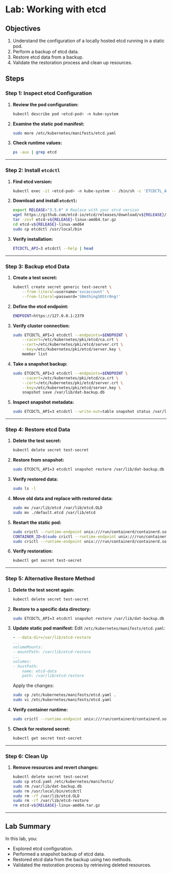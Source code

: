 # Lab: Working with etcd

## Objectives
1. Understand the configuration of a locally hosted etcd running in a static pod.
2. Perform a backup of etcd data.
3. Restore etcd data from a backup.
4. Validate the restoration process and clean up resources.

## Steps

### Step 1: Inspect etcd Configuration
1. **Review the pod configuration:**
   ```bash
   kubectl describe pod <etcd-pod> -n kube-system
   ```
2. **Examine the static pod manifest:**
   ```bash
   sudo more /etc/kubernetes/manifests/etcd.yaml
   ```
3. **Check runtime values:**
   ```bash
   ps -aux | grep etcd
   ```

---

### Step 2: Install `etcdctl`
1. **Find etcd version:**
   ```bash
   kubectl exec -it <etcd-pod> -n kube-system -- /bin/sh -c 'ETCDCTL_API=3 /usr/local/bin/etcd --version' | head
   ```
2. **Download and install `etcdctl`:**
   ```bash
   export RELEASE="3.5.6" # Replace with your etcd version
   wget https://github.com/etcd-io/etcd/releases/download/v${RELEASE}/etcd-v${RELEASE}-linux-amd64.tar.gz
   tar -zxvf etcd-v${RELEASE}-linux-amd64.tar.gz
   cd etcd-v${RELEASE}-linux-amd64
   sudo cp etcdctl /usr/local/bin
   ```
3. **Verify installation:**
   ```bash
   ETCDCTL_API=3 etcdctl --help | head
   ```

---

### Step 3: Backup etcd Data
1. **Create a test secret:**
   ```bash
   kubectl create secret generic test-secret \
       --from-literal=username='svcaccount' \
       --from-literal=password='S0mthingS0Str0ng!'
   ```
2. **Define the etcd endpoint:**
   ```bash
   ENDPOINT=https://127.0.0.1:2379
   ```
3. **Verify cluster connection:**
   ```bash
   sudo ETCDCTL_API=3 etcdctl --endpoints=$ENDPOINT \
       --cacert=/etc/kubernetes/pki/etcd/ca.crt \
       --cert=/etc/kubernetes/pki/etcd/server.crt \
       --key=/etc/kubernetes/pki/etcd/server.key \
       member list
   ```
4. **Take a snapshot backup:**
   ```bash
   sudo ETCDCTL_API=3 etcdctl --endpoints=$ENDPOINT \
       --cacert=/etc/kubernetes/pki/etcd/ca.crt \
       --cert=/etc/kubernetes/pki/etcd/server.crt \
       --key=/etc/kubernetes/pki/etcd/server.key \
       snapshot save /var/lib/dat-backup.db
   ```
5. **Inspect snapshot metadata:**
   ```bash
   sudo ETCDCTL_API=3 etcdctl --write-out=table snapshot status /var/lib/dat-backup.db
   ```

---

### Step 4: Restore etcd Data
1. **Delete the test secret:**
   ```bash
   kubectl delete secret test-secret
   ```
2. **Restore from snapshot:**
   ```bash
   sudo ETCDCTL_API=3 etcdctl snapshot restore /var/lib/dat-backup.db
   ```
3. **Verify restored data:**
   ```bash
   sudo ls -l
   ```
4. **Move old data and replace with restored data:**
   ```bash
   sudo mv /var/lib/etcd /var/lib/etcd.OLD
   sudo mv ./default.etcd /var/lib/etcd
   ```
5. **Restart the static pod:**
   ```bash
   sudo crictl --runtime-endpoint unix:///run/containerd/containerd.sock ps | grep etcd
   CONTAINER_ID=$(sudo crictl --runtime-endpoint unix:///run/containerd/containerd.sock ps | grep etcd | awk '{ print $1 }')
   sudo crictl --runtime-endpoint unix:///run/containerd/containerd.sock stop $CONTAINER_ID
   ```
6. **Verify restoration:**
   ```bash
   kubectl get secret test-secret
   ```

---

### Step 5: Alternative Restore Method
1. **Delete the test secret again:**
   ```bash
   kubectl delete secret test-secret
   ```
2. **Restore to a specific data directory:**
   ```bash
   sudo ETCDCTL_API=3 etcdctl snapshot restore /var/lib/dat-backup.db --data-dir=/var/lib/etcd-restore
   ```
3. **Update static pod manifest:**
   Edit `/etc/kubernetes/manifests/etcd.yaml`:
   ```yaml
   - --data-dir=/var/lib/etcd-restore
   ...
   volumeMounts:
   - mountPath: /var/lib/etcd-restore
   ...
   volumes:
   - hostPath:
       name: etcd-data
       path: /var/lib/etcd-restore
   ```
   Apply the changes:
   ```bash
   sudo cp /etc/kubernetes/manifests/etcd.yaml .
   sudo vi /etc/kubernetes/manifests/etcd.yaml
   ```
4. **Verify container runtime:**
   ```bash
   sudo crictl --runtime-endpoint unix:///run/containerd/containerd.sock ps
   ```
5. **Check for restored secret:**
   ```bash
   kubectl get secret test-secret
   ```

---

### Step 6: Clean Up
1. **Remove resources and revert changes:**
   ```bash
   kubectl delete secret test-secret
   sudo cp etcd.yaml /etc/kubernetes/manifests/
   sudo rm /var/lib/dat-backup.db
   sudo rm /usr/local/bin/etcdctl
   sudo rm -rf /var/lib/etcd.OLD
   sudo rm -rf /var/lib/etcd-restore
   rm etcd-v${RELEASE}-linux-amd64.tar.gz
   ```

---

## Lab Summary
In this lab, you:
- Explored etcd configuration.
- Performed a snapshot backup of etcd data.
- Restored etcd data from the backup using two methods.
- Validated the restoration process by retrieving deleted resources.
